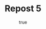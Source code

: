 ---
title: Repost 5
originalPost: https://francisrubio.antaresph.dev/writing/building-websites-with-vanilla/
sourceUrl: https://mstdn.party/@teacherbuknoy/109588727681128694#reblogged-by-109343385009901705
type: repost-of
dtPublished: 2022-12-29T16:41:01Z
author:
  name: "Coby"
  photo: https://webmention.io/avatar/files.mstdn.party/9a6f0a083fcfcbb3eb3f86d4692514292a1fd16d033753813fca7bb59b6b111f.jpg
  url: https://mastodon.social/@cobyalmond
---